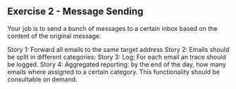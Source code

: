 ## Exercise 2 - Message Sending
Your job is to send a bunch of messages to a certain inbox based on the content of the original message.

Story 1: Forward all emails to the same target address
Story 2: Emails should be split in different categories:
Story 3: Log: For each email an trace should be logged. 
Story 4: Aggregated reporting: by the end of the day, how many emails where assigned to a certain category. This functionality should be consultable on demand. 
